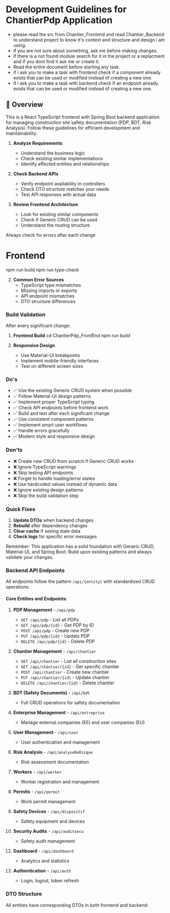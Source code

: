 # Development Guidelines for ChantierPdp Application

- please read the src from Chantier_Frontend and read Chantier_Backend to understand project to know it's context and structure and design i am using.
- if you are not sure about something, ask me before making changes.
- if there is a not found module search for it in the project or a replacment and if you dont find it ask me or create it.
- Read the entire document before starting any task.
- if i ask you to make a task with frontend check if a component already exists that can be used or modified instead of creating a new one.
- if i ask you to make a task with backend check if an endpoint already exists that can be used or modified instead of creating a new one.

## 🚀 Overview
This is a React TypeScript frontend with Spring Boot backend application for managing construction site safety documentation (PDP, BDT, Risk Analysis). Follow these guidelines for efficient development and maintainability.

1. **Analyze Requirements**
   - Understand the business logic
   - Check existing similar implementations
   - Identify affected entities and relationships

2. **Check Backend APIs**
   - Verify endpoint availability in controllers
   - Check DTO structure matches your needs
   - Test API responses with actual data

3. **Review Frontend Architecture**
   - Look for existing similar components
   - Check if Generic CRUD can be used
   - Understand the routing structure


Always check for errors after each change
   # Frontend
   npm run build
   npm run type-check


2. **Common Error Sources**
   - TypeScript type mismatches
   - Missing imports or exports
   - API endpoint mismatches
   - DTO structure differences



### Build Validation

After every significant change:

1. **Frontend Build**
   cd ChantierPdp_FrontEnd
   npm run build


3. **Responsive Design**
   - Use Material-UI breakpoints
   - Implement mobile-friendly interfaces
   - Test on different screen sizes



### Do's
- ✅ Use the existing Generic CRUD system when possible
- ✅ Follow Material-UI design patterns
- ✅ Implement proper TypeScript typing
- ✅ Check API endpoints before frontend work
- ✅ Build and test after each significant change
- ✅ Use consistent component patterns
- ✅ Implement smart user workflows
- ✅ Handle errors gracefully
- ✅ Modern style and responsive design

### Don'ts
- ❌ Create new CRUD from scratch if Generic CRUD works
- ❌ Ignore TypeScript warnings
- ❌ Skip testing API endpoints
- ❌ Forget to handle loading/error states
- ❌ Use hardcoded values instead of dynamic data
- ❌ Ignore existing design patterns
- ❌ Skip the build validation step


### Quick Fixes

1. **Update DTOs** when backend changes
2. **Rebuild** after dependency changes
3. **Clear cache** if seeing stale data
4. **Check logs** for specific error messages

Remember: This application has a solid foundation with Generic CRUD, Material-UI, and Spring Boot. Build upon existing patterns and always validate your changes.

### Backend API Endpoints
All endpoints follow the pattern `/api/{entity}` with standardized CRUD operations:

#### Core Entities and Endpoints:

1. **PDP Management** - `/api/pdp`
   - `GET /api/pdp` - List all PDPs
   - `GET /api/pdp/{id}` - Get PDP by ID
   - `POST /api/pdp` - Create new PDP
   - `PUT /api/pdp/{id}` - Update PDP
   - `DELETE /api/pdp/{id}` - Delete PDP

2. **Chantier Management** - `/api/chantier`
   - `GET /api/chantier` - List all construction sites
   - `GET /api/chantier/{id}` - Get specific chantier
   - `POST /api/chantier` - Create new chantier
   - `PUT /api/chantier/{id}` - Update chantier
   - `DELETE /api/chantier/{id}` - Delete chantier

3. **BDT (Safety Documents)** - `/api/bdt`
   - Full CRUD operations for safety documentation

4. **Enterprise Management** - `/api/entreprise`
   - Manage external companies (EE) and user companies (EU)

5. **User Management** - `/api/user`
   - User authentication and management

6. **Risk Analysis** - `/api/analyseDeRisque`
   - Risk assessment documentation

7. **Workers** - `/api/worker`
   - Worker registration and management

8. **Permits** - `/api/permit`
   - Work permit management

9. **Safety Devices** - `/api/dispositif`
   - Safety equipment and devices

10. **Security Audits** - `/api/auditsecu`
    - Safety audit management

11. **Dashboard** - `/api/dashboard`
    - Analytics and statistics

12. **Authentication** - `/api/auth`
    - Login, logout, token refresh

### DTO Structure

All entities have corresponding DTOs in both frontend and backend:
